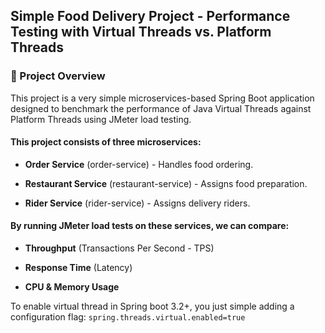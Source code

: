 ## Simple Food Delivery Project - Performance Testing with Virtual Threads vs. Platform Threads

### 📌 Project Overview

This project is a very simple microservices-based Spring Boot application designed to benchmark the performance of Java Virtual Threads against Platform Threads using JMeter load testing.

#### This project consists of three microservices:

- **Order Service** (order-service) - Handles food ordering.

- **Restaurant Service** (restaurant-service) - Assigns food preparation.

- **Rider Service** (rider-service) - Assigns delivery riders.

#### By running **JMeter** load tests on these services, we can compare:

- **Throughput** (Transactions Per Second - TPS)

- **Response Time** (Latency)

- **CPU & Memory Usage**

To enable virtual thread in Spring boot 3.2+, you just simple adding a configuration flag: `spring.threads.virtual.enabled=true`